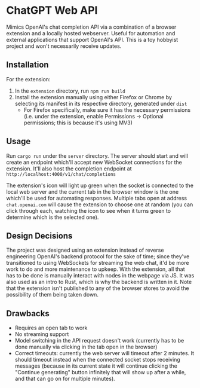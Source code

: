 # ChatGPT Web API
Mimics OpenAI's chat completion API via a combination of a browser extension and a locally hosted webserver. Useful for automation and external applications that support OpenAI's API. This is a toy hobbyist project and won't necessarily receive updates.

## Installation
For the extension:

1. In the `extension` directory, run `npm run build`
2. Install the extension manually using either Firefox or Chrome by selecting its manifest in its respective directory, generated under `dist`
   + For Firefox specifically, make sure it has the necessary permissions (i.e. under the extension, enable Permissions -> Optional permissions; this is because it's using MV3)

## Usage
Run `cargo run` under the `server` directory. The server should start and will create an endpoint which'll accept new WebSocket connections for the extension. It'll also host the completion endpoint at `http://localhost:4000/v1/chat/completions`

The extension's icon will light up green when the socket is connected to the local web server and the current tab in the browser window is the one which'll be used for automating responses. Multiple tabs open at address `chat.openai.com` will cause the extension to choose one at random (you can click through each, watching the icon to see when it turns green to determine which is the selected one).

## Design Decisions
The project was designed using an extension instead of reverse engineering OpenAI's backend protocol for the sake of time; since they've transitioned to using WebSockets for streaming the web chat, it'd be more work to do and more maintenance to upkeep. With the extension, all that has to be done is manually interact with nodes in the webpage via JS. It was also used as an intro to Rust, which is why the backend is written in it. Note that the extension isn't published to any of the browser stores to avoid the possibility of them being taken down.

## Drawbacks
+ Requires an open tab to work
+ No streaming support
+ Model switching in the API request doesn't work (currently has to be done manually via clicking in the tab open in the browser)
+ Correct timeouts: currently the web server will timeout after 2 minutes. It should timeout instead when the connected socket stops receiving messages (because in its current state it will continue clicking the "Continue generating" button infinitely that will show up after a while, and that can go on for multiple minutes).
